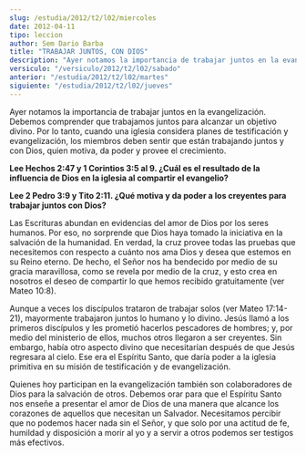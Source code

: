 ```yaml
---
slug: /estudia/2012/t2/l02/miercoles
date: 2012-04-11
tipo: leccion
author: Sem Dario Barba
title: "TRABAJAR JUNTOS, CON DIOS"
description: "Ayer notamos la importancia de trabajar juntos en la evangelización. Debemos  comprender que trabajamos juntos para alcanzar un objetivo divino. Por lo  tanto, cuando una iglesia considera planes de testificación y evangelización,  los miembros deben sentir que están trabajand..."
versiculo: "/versiculo/2012/t2/l02/sabado"
anterior: "/estudia/2012/t2/l02/martes"
siguiente: "/estudia/2012/t2/l02/jueves"
---
```


Ayer notamos la importancia de trabajar juntos en la evangelización. Debemos comprender que trabajamos juntos para alcanzar un objetivo divino. Por lo tanto, cuando una iglesia considera planes de testificación y evangelización, los miembros deben sentir que están trabajando juntos y con Dios, quien motiva, da poder y provee el crecimiento.

**Lee Hechos 2:47 y 1 Corintios 3:5 al 9. ¿Cuál es el resultado de la influencia de Dios en la iglesia al compartir el evangelio?**

**Lee 2 Pedro 3:9 y Tito 2:11. ¿Qué motiva y da poder a los creyentes para trabajar juntos con Dios?**

Las Escrituras abundan en evidencias del amor de Dios por los seres humanos. Por eso, no sorprende que Dios haya tomado la iniciativa en la salvación de la humanidad. En verdad, la cruz provee todas las pruebas que necesitemos con respecto a cuánto nos ama Dios y desea que estemos en su Reino eterno. De hecho, el Señor nos ha bendecido por medio de su gracia maravillosa, como se revela por medio de la cruz, y esto crea en nosotros el deseo de compartir lo que hemos recibido gratuitamente (ver Mateo 10:8).

Aunque a veces los discípulos trataron de trabajar solos (ver Mateo 17:14- 21), mayormente trabajaron juntos lo humano y lo divino. Jesús llamó a los primeros discípulos y les prometió hacerlos pescadores de hombres; y, por medio del ministerio de ellos, muchos otros llegaron a ser creyentes. Sin embargo, había otro aspecto divino que necesitarían después de que Jesús regresara al cielo. Ese era el Espíritu Santo, que daría poder a la iglesia primitiva en su misión de testificación y de evangelización.

Quienes hoy participan en la evangelización también son colaboradores de Dios para la salvación de otros. Debemos orar para que el Espíritu Santo nos enseñe a presentar el amor de Dios de una manera que alcance los corazones de aquellos que necesitan un Salvador. Necesitamos percibir que no podemos hacer nada sin el Señor, y que solo por una actitud de fe, humildad y disposición a morir al yo y a servir a otros podemos ser testigos más efectivos.
